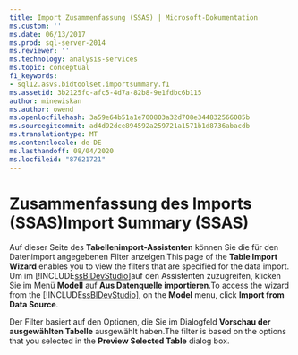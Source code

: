 ```yaml
---
title: Import Zusammenfassung (SSAS) | Microsoft-Dokumentation
ms.custom: ''
ms.date: 06/13/2017
ms.prod: sql-server-2014
ms.reviewer: ''
ms.technology: analysis-services
ms.topic: conceptual
f1_keywords:
- sql12.asvs.bidtoolset.importsummary.f1
ms.assetid: 3b2125fc-afc5-4d7a-82b8-9e1fdbc6b115
author: minewiskan
ms.author: owend
ms.openlocfilehash: 3a59e64b51a1e700803a32d708e344832566085b
ms.sourcegitcommit: ad4d92dce894592a259721a1571b1d8736abacdb
ms.translationtype: MT
ms.contentlocale: de-DE
ms.lasthandoff: 08/04/2020
ms.locfileid: "87621721"
---
```

# <a name="import-summary-ssas"></a><span data-ttu-id="a821a-102">Zusammenfassung des Imports (SSAS)</span><span class="sxs-lookup"><span data-stu-id="a821a-102">Import Summary (SSAS)</span></span>
  <span data-ttu-id="a821a-103">Auf dieser Seite des **Tabellenimport-Assistenten** können Sie die für den Datenimport angegebenen Filter anzeigen.</span><span class="sxs-lookup"><span data-stu-id="a821a-103">This page of the **Table Import Wizard** enables you to view the filters that are specified for the data import.</span></span> <span data-ttu-id="a821a-104">Um im [!INCLUDE[ssBIDevStudio](../includes/ssbidevstudio-md.md)]auf den Assistenten zuzugreifen, klicken Sie im Menü **Modell** auf **Aus Datenquelle importieren**.</span><span class="sxs-lookup"><span data-stu-id="a821a-104">To access the wizard from the [!INCLUDE[ssBIDevStudio](../includes/ssbidevstudio-md.md)], on the **Model** menu, click **Import from Data Source**.</span></span>  
  
 <span data-ttu-id="a821a-105">Der Filter basiert auf den Optionen, die Sie im Dialogfeld **Vorschau der ausgewählten Tabelle** ausgewählt haben.</span><span class="sxs-lookup"><span data-stu-id="a821a-105">The filter is based on the options that you selected in the **Preview Selected Table** dialog box.</span></span>  
  
  
